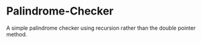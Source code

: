 # Palindrome-Checker
A simple palindrome checker using recursion rather than the double pointer method.
